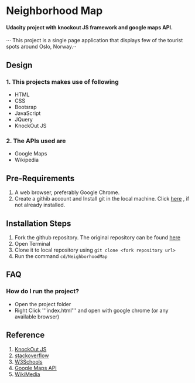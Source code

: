 # Neighborhood Map
 
#### Udacity project with knockout JS framework and google maps API.
⋅⋅⋅ This project is a single page application that displays few of the tourist spots around Oslo, Norway.⋅⋅

## Design
  
### 1. This projects makes use of following
* HTML
* CSS
* Bootsrap
* JavaScript
* JQuery
* KnockOut JS

### 2. The APIs used are
* Google Maps
* Wikipedia

## Pre-Requirements
1. A web browser, preferably Google Chrome.
2. Create a githib account and Install git in the local machine. Click [here](https://github.com/) , if not already installed.

## Installation Steps
1. Fork the github repository. The original repository can be found [here](https://github.com/daliasgit/NeighborhoodMap)
2. Open Terminal
3. Clone it to local repository using `git clone <fork repository url>`
4. Run the command `cd/NeighborhoodMap`

## FAQ
### How do I run the project?
* Open the project folder
* Right Click '''index.html''' and open with google chrome (or any available browser)

## Reference
1. [KnockOut JS](http://knockoutjs.com/index.html)
2. [stackoverflow](https://stackoverflow.com/)
3. [W3Schools](https://www.w3schools.com/)
4. [Google Maps API](https://developers.google.com/maps/)
5. [WikiMedia](https://www.mediawiki.org/wiki/API:Tutorial)